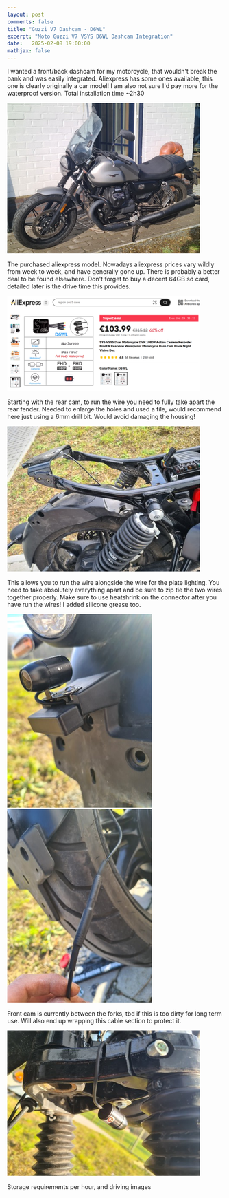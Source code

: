 ```yaml
---
layout: post
comments: false
title: "Guzzi V7 Dashcam - D6WL"
excerpt: "Moto Guzzi V7 VSYS D6WL Dashcam Integration"
date:   2025-02-08 19:00:00
mathjax: false
---
```


I wanted a front/back dashcam for my motorcycle, that wouldn't break the bank and was easily integrated. Aliexpress has some ones available, this one is clearly originally a car model! I am also not sure I'd pay more for the waterproof version.
Total installation time ~2h30

<div class="imgcap">
<img style="max-width: 450px; max-height: 500px" src="/assets/guzzi/before_guzzi.jpg">
</div>

The purchased aliexpress model. Nowadays aliexpress prices vary wildly from week to week, and have generally gone up. There is probably a better deal to be found elsewhere. Don't forget to buy a decent 64GB sd card, detailed later is the drive time this provides.

<div class="imgcap">
<img style="max-width: 450px; max-height: 500px" src="/assets/guzzi/ali.png">
</div>

Starting with the rear cam, to run the wire you need to fully take apart the rear fender. Needed to enlarge the holes and used a file, would recommend here just using a 6mm drill bit. Would avoid damaging the housing!


<div class="imgcap">
<img style="max-width: 450px; max-height: 500px" src="/assets/guzzi/rear_fender.jpg">
</div>

This allows you to run the wire alongside the wire for the plate lighting. You need to take absolutely everything apart and be sure to zip tie the two wires together properly. Make sure to use heatshrink on the connector after you have run the wires! I added silicone grease too.

<div class="imgcap">
<img style="max-width: 450px; max-height: 500px" src="/assets/guzzi/cam_mount.jpg">
</div>

<div class="imgcap">
<img style="max-width: 450px; max-height: 500px" src="/assets/guzzi/heat.jpg">
</div>

Front cam is currently between the forks, tbd if this is too dirty for long term use. Will also end up wrapping this cable section to protect it.

<div class="imgcap">
<img style="max-width: 450px; max-height: 500px" src="/assets/guzzi/front_cam.jpg">
</div>

Storage requirements per hour, and driving images